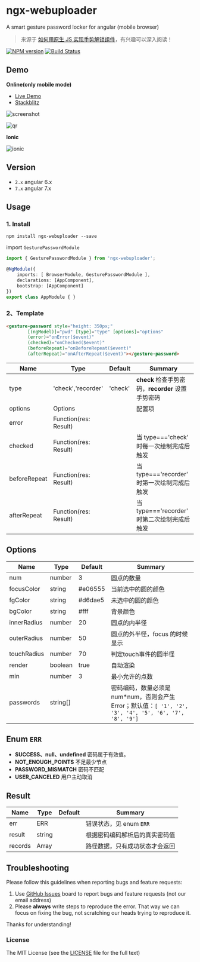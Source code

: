 # ngx-webuploader
A smart gesture password locker for angular (mobile browser)

> 来源于 [如何用原生 JS 实现手势解锁组件](https://www.h5jun.com/post/handlock-comp.html?hmsr=toutiao.io)，有兴趣可以深入阅读！

[![NPM version](https://img.shields.io/npm/v/ngx-webuploader.svg)](https://www.npmjs.com/package/ngx-webuploader)
[![Build Status](https://travis-ci.org/cipchk/ngx-webuploader.svg?branch=master)](https://travis-ci.org/cipchk/ngx-webuploader)

## Demo

**Online(only mobile mode)**

- [Live Demo](https://cipchk.github.io/ngx-webuploader/)
- [Stackblitz](https://stackblitz.com/edit/ngx-webuploader?file=src/main.ts)

![screenshot](https://github.com/cipchk/ngx-webuploader/blob/master/screenshot/screenshot.gif)

![qr](https://github.com/cipchk/ngx-webuploader/blob/master/screenshot/qr.png)

**Ionic**

![ionic](https://github.com/cipchk/ngx-webuploader/blob/master/screenshot/ionic.gif)

## Version

- `2.x` angular 6.x
- `7.x` angular 7.x

## Usage

### 1. Install

```
npm install ngx-webuploader --save
```

import `GesturePasswordModule`

```typescript
import { GesturePasswordModule } from 'ngx-webuploader';

@NgModule({
    imports: [ BrowserModule, GesturePasswordModule ],
    declarations: [AppComponent],
    bootstrap: [AppComponent]
})
export class AppModule { }
```

### 2、Template

```html
<gesture-password style="height: 350px;"
        [(ngModel)]="pwd" [type]="type" [options]="options"
        (error)="onError($event)"
        (checked)="onChecked($event)"
        (beforeRepeat)="onBeforeRepeat($event)"
        (afterRepeat)="onAfterRepeat($event)"></gesture-password>
```

| Name    | Type           | Default  | Summary |
| ------- | ------------- | ----- | ----- |
| type | 'check','recorder' | 'check' | **check** 检查手势密码，**recorder** 设置手势密码 |
| options | Options |  | 配置项 |
| error | Function(res: Result) |  |  |
| checked | Function(res: Result) |  | 当 type==='check' 时每一次绘制完成后触发 |
| beforeRepeat | Function(res: Result) |  | 当 type==='recorder' 时第一次绘制完成后触发 |
| afterRepeat | Function(res: Result) |  | 当 type==='recorder' 时第二次绘制完成后触发 |

## Options

| Name    | Type           | Default  | Summary |
| ------- | ------------- | ----- | ----- |
| num | number | 3 | 圆点的数量 |
| focusColor | string | #e06555 | 当前选中的圆的颜色 |
| fgColor | string | #d6dae5 | 未选中的圆的颜色 |
| bgColor | string | #fff | 背景颜色 |
| innerRadius | number | 20 | 圆点的内半径 |
| outerRadius | number | 50 | 圆点的外半径，focus 的时候显示 |
| touchRadius | number | 70 | 判定touch事件的圆半径 |
| render | boolean | true | 自动渲染 |
| min | number | 3 | 最小允许的点数 |
| passwords | string[] |  | 密码编码，数量必须是 num*num，否则会产生Error；默认值：`[ '1', '2', '3', '4', '5', '6', '7', '8', '9']` |

## Enum `ERR`

+ **SUCCESS、null、undefined** 密码属于有效值。
+ **NOT_ENOUGH_POINTS** 不足最少节点
+ **PASSWORD_MISMATCH** 密码不匹配
+ **USER_CANCELED** 用户主动取消

## Result

| Name    | Type           | Default  | Summary |
| ------- | ------------- | ----- | ----- |
| err | ERR |  | 错误状态，见 enum `ERR` |
| result | string | | 根据密码编码解析后的真实密码值 |
| records | Array | | 路径数据，只有成功状态才会返回 |

## Troubleshooting

Please follow this guidelines when reporting bugs and feature requests:

1. Use [GitHub Issues](https://github.com/cipchk/ngx-webuploader/issues) board to report bugs and feature requests (not our email address)
2. Please **always** write steps to reproduce the error. That way we can focus on fixing the bug, not scratching our heads trying to reproduce it.

Thanks for understanding!

### License

The MIT License (see the [LICENSE](https://github.com/cipchk/ngx-webuploader/blob/master/LICENSE) file for the full text)
